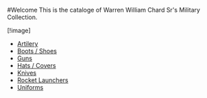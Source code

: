 #Welcome
This is the cataloge of Warren William Chard Sr's Military Collection.

[!image]

* [Artilery]()
* [Boots / Shoes]()
* [Guns]()
* [Hats / Covers]()
* [Knives]()
* [Rocket Launchers]()
* [Uniforms]()
